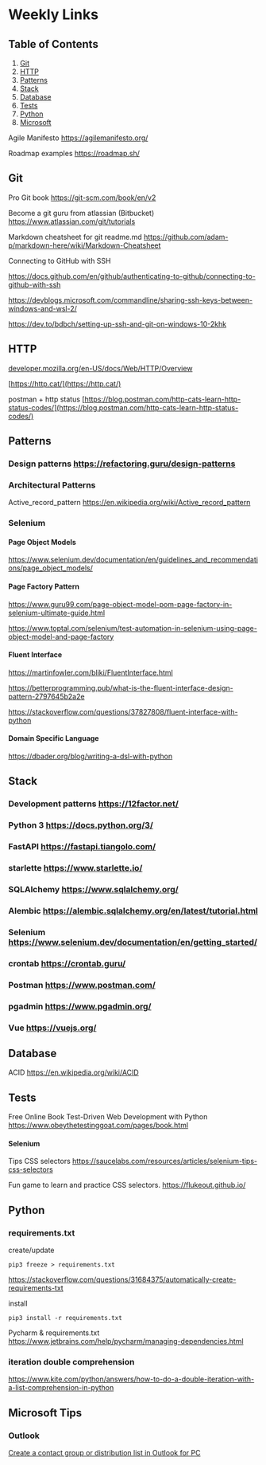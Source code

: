 # Weekly Links
## Table of Contents

1. [Git](#git)
2. [HTTP](#http)
3. [Patterns](#patterns)
4. [Stack](#stack)
5. [Database](#database)
6. [Tests](#tests)
7. [Python](#python)
8. [Microsoft](#microsoft-tips)

Agile Manifesto https://agilemanifesto.org/

Roadmap examples https://roadmap.sh/

## Git

Pro Git book
https://git-scm.com/book/en/v2

Become a git guru from atlassian (Bitbucket)
https://www.atlassian.com/git/tutorials
 
Markdown cheatsheet for git readme.md
https://github.com/adam-p/markdown-here/wiki/Markdown-Cheatsheet

Connecting to GitHub with SSH

https://docs.github.com/en/github/authenticating-to-github/connecting-to-github-with-ssh

https://devblogs.microsoft.com/commandline/sharing-ssh-keys-between-windows-and-wsl-2/

https://dev.to/bdbch/setting-up-ssh-and-git-on-windows-10-2khk

## HTTP

[developer.mozilla.org/en-US/docs/Web/HTTP/Overview](https://developer.mozilla.org/en-US/docs/Web/HTTP/Overview)

[https://http.cat/](https://http.cat/)


postman + http status [https://blog.postman.com/http-cats-learn-http-status-codes/](https://blog.postman.com/http-cats-learn-http-status-codes/)
 

## Patterns

### Design patterns https://refactoring.guru/design-patterns

### Architectural Patterns
Active_record_pattern https://en.wikipedia.org/wiki/Active_record_pattern


### Selenium

#### Page Object Models

https://www.selenium.dev/documentation/en/guidelines_and_recommendations/page_object_models/

 
#### Page Factory Pattern

https://www.guru99.com/page-object-model-pom-page-factory-in-selenium-ultimate-guide.html

https://www.toptal.com/selenium/test-automation-in-selenium-using-page-object-model-and-page-factory


#### Fluent Interface

https://martinfowler.com/bliki/FluentInterface.html

https://betterprogramming.pub/what-is-the-fluent-interface-design-pattern-2797645b2a2e

https://stackoverflow.com/questions/37827808/fluent-interface-with-python

#### Domain Specific Language

https://dbader.org/blog/writing-a-dsl-with-python

 

## Stack

### Development patterns https://12factor.net/

### Python 3 https://docs.python.org/3/
 

### FastAPI https://fastapi.tiangolo.com/

### starlette https://www.starlette.io/

### SQLAlchemy https://www.sqlalchemy.org/
 

### Alembic https://alembic.sqlalchemy.org/en/latest/tutorial.html


### Selenium https://www.selenium.dev/documentation/en/getting_started/
 

### crontab https://crontab.guru/
 

### Postman https://www.postman.com/


### pgadmin https://www.pgadmin.org/
 

### Vue https://vuejs.org/

## Database
ACID https://en.wikipedia.org/wiki/ACID

## Tests
Free Online Book Test-Driven Web Development with Python
https://www.obeythetestinggoat.com/pages/book.html

#### Selenium
Tips CSS selectors
https://saucelabs.com/resources/articles/selenium-tips-css-selectors

Fun game to learn and practice CSS selectors.
https://flukeout.github.io/

## Python 
### requirements.txt

create/update
    
    pip3 freeze > requirements.txt

https://stackoverflow.com/questions/31684375/automatically-create-requirements-txt

install

    pip3 install -r requirements.txt

Pycharm & requirements.txt
https://www.jetbrains.com/help/pycharm/managing-dependencies.html


### iteration double comprehension

https://www.kite.com/python/answers/how-to-do-a-double-iteration-with-a-list-comprehension-in-python

## Microsoft Tips
### Outlook

[Create a contact group or distribution list in Outlook for PC](https://support.microsoft.com/en-us/office/create-a-contact-group-or-distribution-list-in-outlook-for-pc-88ff6c60-0a1d-4b54-8c9d-9e1a71bc3023)


